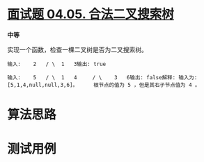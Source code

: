 # [面试题 04.05. 合法二叉搜索树][cnTitle]

**中等**

实现一个函数，检查一棵二叉树是否为二叉搜索树。


```
输入:    2   / \  1   3输出: true
```


```
输入:    5   / \  1   4     / \    3   6输出: false解释: 输入为: [5,1,4,null,null,3,6]。     根节点的值为 5 ，但是其右子节点值为 4 。
```




# 算法思路

# 测试用例
```
```

[cnTitle]: https://leetcode-cn.com/problems/legal-binary-search-tree-lcci/

